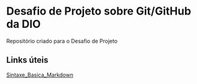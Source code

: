 # Desafio de Projeto sobre Git/GitHub da DIO
Repositório criado para o Desafio de Projeto

## Links úteis
[Sintaxe_Basica_Markdown](https://www.markdownguide.org/basic-syntax/)
